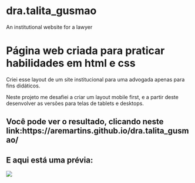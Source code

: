 # dra.talita_gusmao
 An institutional website for a lawyer
<h1> Página web criada para praticar habilidades em html e css</h1>
<p> Criei esse layout de um site institucional para uma advogada apenas para fins didáticos. </p>
<p>Neste projeto me desafiei a criar um layout mobile first, e a partir deste desenvolver as versões para telas de tablets e desktops.</p>
<h2> Você pode ver o resultado, clicando neste link:https://aremartins.github.io/dra.talita_gusmao/</h2>
<h2> E aqui está uma prévia: </h2>
<img src="https://github.com/aremartins/dra.talita_gusmao/blob/main/img/Dra.%20Talita%20Albuquerque%20Gusm%C3%A3o.gif?raw=true"/>



